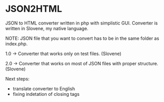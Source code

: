 # JSON2HTML
JSON to HTML converter written in php with simplistic GUI. Converter is written in Slovene, my native language.

NOTE: JSON file that you want to convert has to be in the same folder as index.php.

1.0 -> Converter that works only on test files. (Slovene)

2.0 -> Converter that works on most of JSON files with proper structure. (Slovene)


Next steps:

- translate converter to English
- fixing indetation of closing tags
